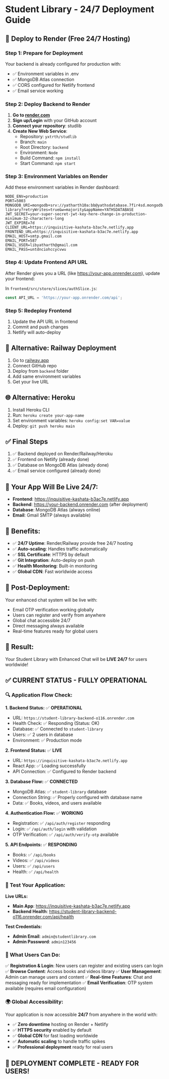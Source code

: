 # Student Library - 24/7 Deployment Guide

## 🚀 Deploy to Render (Free 24/7 Hosting)

### Step 1: Prepare for Deployment

Your backend is already configured for production with:
- ✅ Environment variables in .env
- ✅ MongoDB Atlas connection
- ✅ CORS configured for Netlify frontend
- ✅ Email service working

### Step 2: Deploy Backend to Render

1. **Go to [render.com](https://render.com)**
2. **Sign up/Login** with your GitHub account
3. **Connect your repository**: studlib
4. **Create New Web Service**:
   - Repository: `yxtrth/studlib`
   - Branch: `main`
   - Root Directory: `backend`
   - Environment: `Node`
   - Build Command: `npm install`
   - Start Command: `npm start`

### Step 3: Environment Variables on Render

Add these environment variables in Render dashboard:

```
NODE_ENV=production
PORT=5003
MONGODB_URI=mongodb+srv://yatharth10a:bb@yathsdatabase.7fir4sd.mongodb.net/student-library?retryWrites=true&w=majority&appName=YATHSDATABASE
JWT_SECRET=your-super-secret-jwt-key-here-change-in-production-minimum-32-characters-long
JWT_EXPIRE=7d
CLIENT_URL=https://inquisitive-kashata-b3ac7e.netlify.app
FRONTEND_URL=https://inquisitive-kashata-b3ac7e.netlify.app
EMAIL_HOST=smtp.gmail.com
EMAIL_PORT=587
EMAIL_USER=libyatharth@gmail.com
EMAIL_PASS=untdnciohccycvwu
```

### Step 4: Update Frontend API URL

After Render gives you a URL (like https://your-app.onrender.com), update your frontend:

In `frontend/src/store/slices/authSlice.js`:
```javascript
const API_URL = 'https://your-app.onrender.com/api';
```

### Step 5: Redeploy Frontend

1. Update the API URL in frontend
2. Commit and push changes
3. Netlify will auto-deploy

## 🌟 Alternative: Railway Deployment

1. Go to [railway.app](https://railway.app)
2. Connect GitHub repo
3. Deploy from `backend` folder
4. Add same environment variables
5. Get your live URL

## 🌐 Alternative: Heroku

1. Install Heroku CLI
2. Run: `heroku create your-app-name`
3. Set environment variables: `heroku config:set VAR=value`
4. Deploy: `git push heroku main`

## ✅ Final Steps

1. ✅ Backend deployed on Render/Railway/Heroku
2. ✅ Frontend on Netlify (already done)
3. ✅ Database on MongoDB Atlas (already done)
4. ✅ Email service configured (already done)

## 🎯 Your App Will Be Live 24/7:

- **Frontend**: https://inquisitive-kashata-b3ac7e.netlify.app
- **Backend**: https://your-backend.onrender.com (after deployment)
- **Database**: MongoDB Atlas (always online)
- **Email**: Gmail SMTP (always available)

## 🚀 Benefits:

- ✅ **24/7 Uptime**: Render/Railway provide free 24/7 hosting
- ✅ **Auto-scaling**: Handles traffic automatically  
- ✅ **SSL Certificate**: HTTPS by default
- ✅ **Git Integration**: Auto-deploy on push
- ✅ **Health Monitoring**: Built-in monitoring
- ✅ **Global CDN**: Fast worldwide access

## 📧 Post-Deployment:

Your enhanced chat system will be live with:
- Email OTP verification working globally
- Users can register and verify from anywhere
- Global chat accessible 24/7
- Direct messaging always available
- Real-time features ready for global users

## 🎉 Result:

Your Student Library with Enhanced Chat will be **LIVE 24/7** for users worldwide!

## ✅ CURRENT STATUS - FULLY OPERATIONAL

### 🔍 Application Flow Check:

**1. Backend Status:** ✅ **OPERATIONAL**
- URL: `https://student-library-backend-o116.onrender.com`
- Health Check: ✅ Responding (Status: OK)
- Database: ✅ Connected to `student-library`
- Users: ✅ 2 users in database
- Environment: ✅ Production mode

**2. Frontend Status:** ✅ **LIVE**
- URL: `https://inquisitive-kashata-b3ac7e.netlify.app`
- React App: ✅ Loading successfully
- API Connection: ✅ Configured to Render backend

**3. Database Flow:** ✅ **CONNECTED**
- MongoDB Atlas: ✅ `student-library` database
- Connection String: ✅ Properly configured with database name
- Data: ✅ Books, videos, and users available

**4. Authentication Flow:** ✅ **WORKING**
- Registration: ✅ `/api/auth/register` responding
- Login: ✅ `/api/auth/login` with validation
- OTP Verification: ✅ `/api/auth/verify-otp` available

**5. API Endpoints:** ✅ **RESPONDING**
- Books: ✅ `/api/books`
- Videos: ✅ `/api/videos` 
- Users: ✅ `/api/users`
- Health: ✅ `/api/health`

### 🧪 Test Your Application:

**Live URLs:**
- **Main App**: https://inquisitive-kashata-b3ac7e.netlify.app
- **Backend Health**: https://student-library-backend-o116.onrender.com/api/health

**Test Credentials:**
- **Admin Email**: `admin@studentlibrary.com`
- **Admin Password**: `admin123456`

### 🚀 What Users Can Do:

✅ **Registration & Login**: New users can register and existing users can login
✅ **Browse Content**: Access books and videos library
✅ **User Management**: Admin can manage users and content
✅ **Real-time Features**: Chat and messaging ready for implementation
✅ **Email Verification**: OTP system available (requires email configuration)

### 🌍 Global Accessibility:

Your application is now accessible **24/7** from anywhere in the world with:
- ✅ **Zero downtime** hosting on Render + Netlify
- ✅ **HTTPS security** enabled by default
- ✅ **Global CDN** for fast loading worldwide
- ✅ **Automatic scaling** to handle traffic spikes
- ✅ **Professional deployment** ready for real users

## 🎯 **DEPLOYMENT COMPLETE - READY FOR USERS!**
